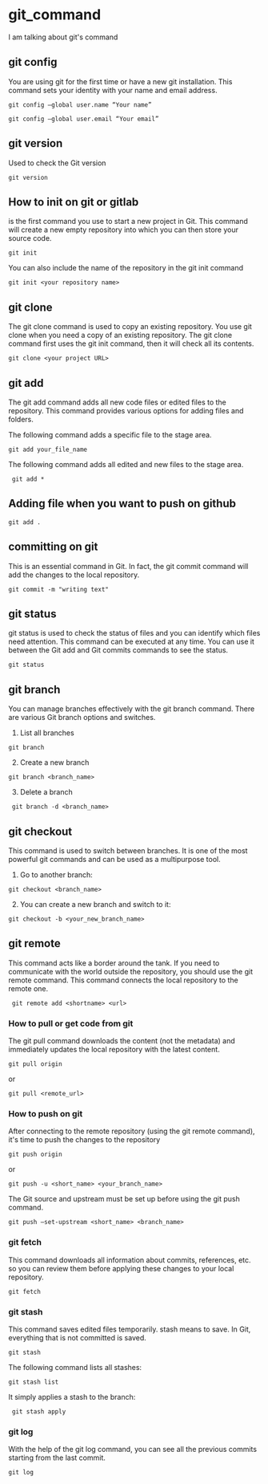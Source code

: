 # git_command
I am talking about git's command

## git config
You are using git for the first time or have a new git installation. This command sets your identity with your name and email address.
```
git config –global user.name “Your name”

```
```
git config –global user.email “Your email”

```

## git version
Used to check the Git version
```
git version

```

## How to init on git or gitlab
is the first command you use to start a new project in Git. This command will create a new empty repository into which you can then store your source code.
```
git init

```
You can also include the name of the repository in the git init command
```
git init <your repository name>

```
## git clone

The git clone command is used to copy an existing repository.
You use git clone when you need a copy of an existing repository. The git clone command first uses the git init command, then it will check all its contents.
```
git clone <your project URL>

```
## git add

The git add command adds all new code files or edited files to the repository. This command provides various options for adding files and folders.

The following command adds a specific file to the stage area.
```
git add your_file_name

```
The following command adds all edited and new files to the stage area.
```
 git add *

 ```

## Adding file when you want to push on github

```
git add . 

```

## committing on git

This is an essential command in Git. In fact, the git commit command will add the changes to the local repository.
```
git commit -m "writing text"

```
## git status

git status is used to check the status of files and you can identify which files need attention. This command can be executed at any time.
You can use it between the Git add and Git commits commands to see the status.
```
git status

```
## git branch

You can manage branches effectively with the git branch command. There are various Git branch options and switches.


1. List all branches
```
git branch
```

2. Create a new branch
```
git branch <branch_name>
```
3. Delete a branch

```
 git branch -d <branch_name>
```
## git checkout

This command is used to switch between branches. It is one of the most powerful git commands and can be used as a multipurpose tool.

1. Go to another branch:
```
git checkout <branch_name>
```
2. You can create a new branch and switch to it:
```
git checkout -b <your_new_branch_name>
```

## git remote

This command acts like a border around the tank. If you need to communicate with the world outside the repository, you should use the git remote command. This command connects the local repository to the remote one.

```
 git remote add <shortname> <url>
```

### How to pull or get code from git

The git pull command downloads the content (not the metadata) and immediately updates the local repository with the latest content.

```
git pull origin
```
or
```
git pull <remote_url>
```

### How to push on git
After connecting to the remote repository (using the git remote command), it's time to push the changes to the repository
```
git push origin
```
or
```
git push -u <short_name> <your_branch_name>
```

The Git source and upstream must be set up before using the git push command.
```
git push –set-upstream <short_name> <branch_name>
```

###  git fetch

This command downloads all information about commits, references, etc. so you can review them before applying these changes to your local repository.

```
git fetch
```
### git stash

This command saves edited files temporarily. stash means to save. In Git, everything that is not committed is saved.

```
git stash
```

The following command lists all stashes:

```
git stash list
```
It simply applies a stash to the branch:

```
 git stash apply
 ```

 ### git log

 With the help of the git log command, you can see all the previous commits starting from the last commit.

 ```
 git log
 ```
 
